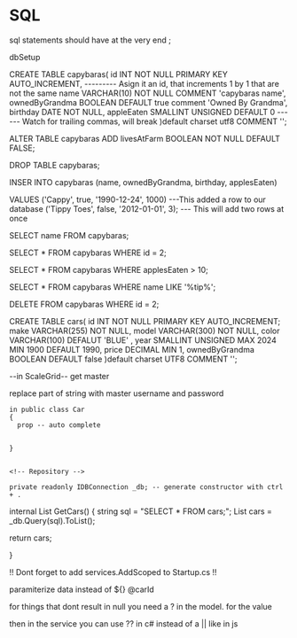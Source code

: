 # SQL

sql statements should have at the very end ;

dbSetup

CREATE TABLE 
capybaras(
  id INT NOT NULL PRIMARY KEY AUTO_INCREMENT,  --------- Asign it an id, that increments 1 by 1 that are not the same
  name VARCHAR(10) NOT NULL COMMENT 'capybaras name',
  ownedByGrandma BOOLEAN DEFAULT true comment 'Owned By Grandma',
  birthday DATE NOT NULL,
  appleEaten SMALLINT UNSIGNED DEFAULT 0 ------ Watch for trailing commas, will break
)default charset utf8 COMMENT '';

ALTER TABLE capybaras
  ADD 
  livesAtFarm BOOLEAN NOT NULL DEFAULT FALSE;

DROP TABLE capybaras;

INSER INTO
 capybaras (name, ownedByGrandma, birthday, applesEaten)
 <!-- VALUES ('Cappy', true, '12-24-1990', 1000); ----------DATE has to be formatted specifically -->
 VALUES 
        ('Cappy', true, '1990-12-24', 1000)  ---This added a row to our database
        ('Tippy Toes', false, '2012-01-01', 3); --- This will add two rows at once

 SELECT name FROM capybaras;

 SELECT * FROM capybaras WHERE id = 2;

 SELECT * FROM capybaras WHERE applesEaten > 10;
 
 SELECT * FROM capybaras WHERE name LIKE '%tip%';

 DELETE FROM capybaras WHERE id = 2;


 <!-- SECTION Cars -->

 CREATE TABLE cars(
  id INT NOT NULL PRIMARY KEY AUTO_INCREMENT;
  make VARCHAR(255) NOT NULL,
  model VARCHAR(300) NOT NULL,
  color VARCHAR(100) DEFALUT 'BLUE' ,
  year SMALLINT UNSIGNED MAX 2024 MIN 1900 DEFAULT 1990,
  price DECIMAL MIN 1,
  ownedByGrandma BOOLEAN DEFAULT false
 )default charset UTF8 COMMENT '';

 <!-- appsetting.develment.json -->

 --in ScaleGrid-- 
 get master

 replace part of string with master
 username and password

 <!-- SECTION  -->

 <!-- Car.cs -->
    in public class Car 
    {
      prop -- auto complete


    }


    <!-- Repository -->

    private readonly IDBConnection _db; -- generate constructor with ctrl + .
<!-- write string of sql and give it to dapper to run -->

internal List<car> GetCars()
{
  string sql = "SELECT * FROM cars;";
  List<Car> cars = _db.Query<Car>(sql).ToList();

  return cars;

}

!! Dont forget to add services.AddScoped to Startup.cs !!

paramiterize data instead of ${} @carId

for things that dont result in null you need a ? in the model. for the value

then in the service you can use ??  in c# instead of a || like in js